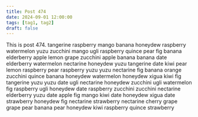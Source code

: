 ```yaml
---
title: Post 474
date: 2024-09-01 12:00:00
tags: [tag1, tag2]
draft: false
---
```

This is post 474.
tangerine
raspberry
mango
banana
honeydew
raspberry
watermelon
yuzu
zucchini
mango
ugli
raspberry
quince
pear
fig
banana
elderberry
apple
lemon
grape
zucchini
apple
banana
banana
date
elderberry
watermelon
nectarine
honeydew
yuzu
tangerine
date
kiwi
pear
lemon
raspberry
pear
raspberry
yuzu
yuzu
nectarine
fig
banana
orange
zucchini
quince
banana
honeydew
watermelon
honeydew
xigua
kiwi
fig
tangerine
yuzu
yuzu
date
ugli
nectarine
honeydew
zucchini
ugli
watermelon
fig
raspberry
ugli
honeydew
date
raspberry
zucchini
zucchini
nectarine
elderberry
yuzu
date
apple
fig
mango
kiwi
date
honeydew
xigua
date
strawberry
honeydew
fig
nectarine
strawberry
nectarine
cherry
grape
grape
pear
banana
pear
honeydew
kiwi
raspberry
quince
strawberry
